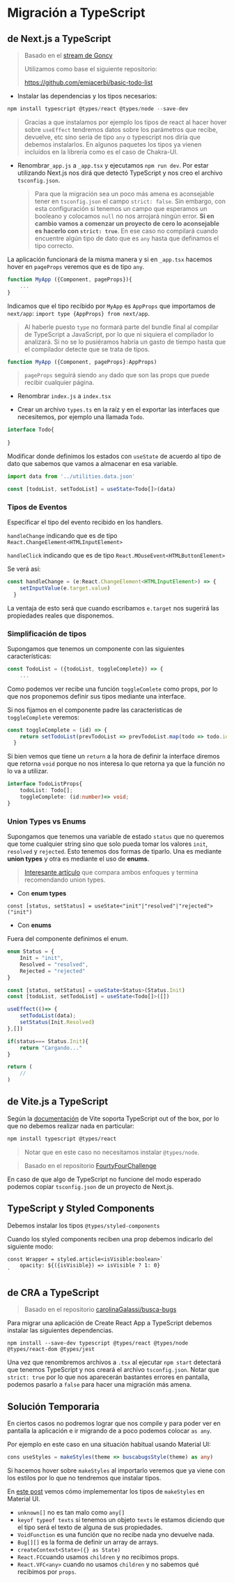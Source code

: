 # Migración a TypeScript

## de Next.js a TypeScript

> Basado en el [stream de Goncy](https://youtu.be/DgXjfdadHXA)
>
> Utilizamos como base el siguiente repositorio: 
>
> https://github.com/emiacerbi/basic-todo-list

* Instalar las dependencias y los tipos necesarios:

```typescript
npm install typescript @types/react @types/node --save-dev
```

> Gracias a que instalamos por ejemplo los tipos de react al hacer hover sobre `useEffect` tendremos datos sobre los parámetros que recibe, devuelve, etc sino sería de tipo `any` o typescript nos diría que debemos instalarlos. En algunos paquetes los tipos ya vienen incluídos en la librería como es el caso de Chakra-UI.

* Renombrar`_app.js` a `_app.tsx` y ejecutamos `npm run dev`. Por estar utilizando Next.js nos dirá que detectó TypeScript y nos creo el archivo `tsconfig.json`. 

  > Para que la migración sea un poco más amena es aconsejable tener en `tsconfig.json` el campo `strict: false`. Sin embargo, con esta configuración si tenemos un campo que esperamos un booleano y colocamos `null` no nos arrojará ningún error. **Si en cambio vamos a comenzar un proyecto de cero lo aconsejable es hacerlo con `strict: true`**. En ese caso no compilará cuando encuentre algún tipo de dato que es `any` hasta que definamos el tipo correcto.

La aplicación funcionará de la misma manera y si en `_app.tsx` hacemos hover en `pageProps` veremos que es de tipo `any`.

```typescript
function MyApp ({Component, pageProps}){
	...
}
```

Indicamos que el tipo recibido por `MyApp` es `AppProps` que importamos de `next/app`: `import type {AppProps} from next/app`.

> Al haberle puesto `type` no formará parte del bundle final al compilar de TypeScript a JavaScript, por lo que ni siquiera el compilador lo analizará. Si no se lo pusiéramos habría un gasto de tiempo hasta que el compilador detecte que se trata de tipos.



```typescript
function MyApp ({Component, pageProps}:AppProps)
```

> `pageProps` seguirá siendo `any` dado que son las props que puede recibir cualquier página.



* Renombrar `index.js` a `index.tsx`



* Crear un archivo `types.ts` en la raíz y en el exportar las interfaces que necesitemos, por ejemplo una llamada  `Todo`.

```typescript
interface Todo{
	
}
```

Modificar donde definimos los estados con `useState` de acuerdo al tipo de dato que sabemos que vamos a almacenar en esa variable.

```typescript
import data from '../utilities.data.json'

const [todoList, setTodoList] = useState<Todo[]>(data)
```



### Tipos de Eventos

Especificar el tipo del evento recibido en los handlers. 

`handleChange` indicando que es de tipo `React.ChangeElement<HTMLInputElement>`

`handleClick` indicando que es de tipo `React.MOuseEvent<HTMLButtonElement>`

Se verá así:

```typescript
const handleChange = (e:React.ChangeElement<HTMLInputElement>) => {
    setInputValue(e.target.value)
  }
```

La ventaja de esto será que cuando escribamos `e.target` nos sugerirá las propiedades reales que disponemos.



### Simplificación de tipos

Supongamos que tenemos un componente con las siguientes características:

```typescript
const TodoList = ({todoList, toggleComplete}) => {
	...
```



Como podemos ver recibe una función `toggleComlete` como props, por lo que nos proponemos definir sus tipos mediante una interface.

Si nos fijamos en el componente padre las características de `toggleComplete` veremos:

```typescript
const toggleComplete = (id) => {
    return setTodoList(prevTodoList => prevTodoList.map(todo => todo.id === id ? { ...todo, complete: !todo.complete } : todo))
  }

```

Si bien vemos que tiene un `return` a la hora de definir la interface diremos que retorna `void` porque no nos interesa lo que retorna ya que la función no lo va a utilizar.

```typescript
interface TodoListProps{
	todoList: Todo[];
	toggleComplete: (id:number)=> void;
}
```



### Union Types vs Enums

Supongamos que tenemos una variable de estado `status` que no queremos que tome cualquier string sino que solo pueda tomar los valores `init`, `resolved` y `rejected`. Esto tenemos dos formas de tiparlo. Una es mediante **union types** y otra es mediante el uso de **enums**.

> [Interesante artículo](https://blog.bam.tech/developer-news/should-you-use-enums-or-union-types-in-typescript) que compara ambos enfoques y termina recomendando union types.



* Con **enum types**

```
const [status, setStatus] = useState<"init"|"resolved"|"rejected">("init")
```



* Con **enums**

Fuera del componente definimos el enum.

```typescript
enum Status = {
	Init = "init",
	Resolved = "resolved",
	Rejected = "rejected"
}
```

```typescript
const [status, setStatus] = useState<Status>(Status.Init)
const [todoList, setTodoList] = useState<Todo[]>([])

useEffect(()=> {
	setTodoList(data);
	setStatus(Init.Resolved)
},[])

if(status=== Status.Init){
	return "Cargando..."
}

return (
	//
)
```



## de Vite.js a TypeScript

Según la [documentación](https://vitejs.dev/guide/features.html) de Vite soporta TypeScript out of the box, por lo que no debemos realizar nada en particular:

```bash
npm install typescript @types/react
```

> Notar que en este caso no necesitamos instalar `@types/node`.



> Basado en el repositorio [FourtyFourChallenge](https://github.com/matias3981/FourtyFourChallenge)



En caso de que algo de TypeScript no funcione del modo esperado podemos copiar `tsconfig.json` de un proyecto de Next.js.



## TypeScript y Styled Components

Debemos instalar los tipos `@types/styled-components`

Cuando los styled components reciben una prop debemos indicarlo del siguiente modo:

```react
const Wrapper = styled.article<isVisible:boolean>`
	opacity: ${({isVisible}) => isVisible ? 1: 0}
`
```



## de CRA a TypeScript

> Basado en el repositorio [carolinaGalassi/busca-bugs](https://github.com/carolinaGalassi/busca-bugs)

Para migrar una aplicación de Create React App a TypeScript debemos instalar las siguientes dependencias.

```
npm install --save-dev typescript @types/react @types/node @types/react-dom @types/jest
```

Una vez que renombremos archivos a `.tsx` al ejecutar `npm start` detectará que tenemos TypeScript y nos creará el archivo `tsconfig.json`. Notar que `strict: true` por lo que nos aparecerán bastantes errores en pantalla, podemos pasarlo a `false` para hacer una migración más amena.



## Solución Temporaria

En ciertos casos no podremos lograr que nos compile y para poder ver en pantalla la aplicación e ir migrando de a poco podemos colocar `as any`.

Por ejemplo en este caso en una situación habitual usando Material UI:

```typescript
cons useStyles = makeStyles(theme => buscabugsStyle(theme) as any)
```

Si hacemos hover sobre `makeStyles` al importarlo veremos que ya viene con los estilos por lo que no tendremos que instalar tipos.

En [este post](https://stackoverflow.com/questions/66102018/using-makestyles-in-material-ui-with-typescript) vemos cómo implemementar los tipos de `makeStyles` en Material UI.



* `unknown[]` no es tan malo como `any[]`
* `keyof typeof texts` si tenemos un objeto `texts` le estamos diciendo que el tipo será el texto de alguna de sus propiedades.
* `VoidFunction` es una función que no recibe nada yno devuelve nada.
* `Bug[][]` es la forma de definir un array de arrays.
* `createContext<State>({} as State)`
* `React.FC`cuando usamos `children` y no recibimos props.
* `React.VFC<any>` cuando no usamos `children` y no sabemos qué recibimos por `props`.